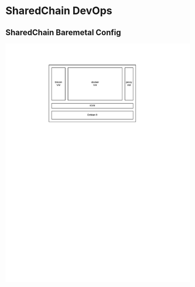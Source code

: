 # SharedChain DevOps

## SharedChain Baremetal Config

![SharedChain server stack diagram](https://github.com/SharedChain/devops/raw/master/assets/image/SharedChain-Server.png "SharedChain Server Diagram")
